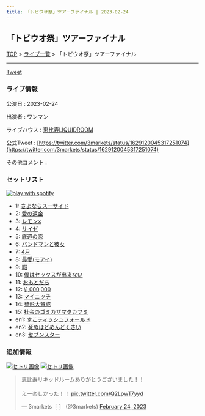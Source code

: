 ```yaml
---
title: 「トビウオ祭」ツアーファイナル | 2023-02-24
---
```

## 「トビウオ祭」ツアーファイナル

[TOP](/setlist/) > [ライブ一覧](lives.html) > 「トビウオ祭」ツアーファイナル

___

<a href="https://twitter.com/share?ref_src=twsrc%5Etfw" data-text="3markets[ ]セットリスト > 「トビウオ祭」ツアーファイナル" class="twitter-share-button" data-via="3markets" data-hashtags="3markets" data-related="3markets" data-show-count="false">Tweet</a>

### ライブ情報

公演日
:    2023-02-24

出演者
:    ワンマン

ライブハウス
:    [恵比寿LIQUIDROOM](livehouse001.html)

公式Tweet
:    [https://twitter.com/3markets/status/1629120045317251074](https://twitter.com/3markets/status/1629120045317251074)

その他コメント
:    

### セットリスト


[![play with spotify](images/spotify-icon.png)](https://open.spotify.com/playlist/3mw8oUQ4COIigx5PggcMq2)



*  1: [さよならスーサイド](song013.html)
*  2: [愛の返金](song012.html)
*  3: [レモン×](song003.html)
*  4: [サイゼ](song004.html)
*  5: [底辺の恋](song008.html)
*  6: [バンドマンと彼女](song009.html)
*  7: [4月](song029.html)
*  8: [最愛(モアイ)](song014.html)
*  9: [暇](song040.html)
*  10: [僕はセックスが出来ない](song006.html)
*  11: [おもとだち](song033.html)
*  12: [\1,000,000](song022.html)
*  13: [マイニッチ](song046.html)
*  14: [整形大賛成](song005.html)
*  15: [社会のゴミカザマタカフミ](song002.html)
*  en1: [すこティッシュフォールド](song045.html)
*  en2: [死ぬほどめんどくさい](song018.html)
*  en3: [セブンスター](song020.html)


### 追加情報

[![セトリ画像](images/055.jpg)](images/055.jpg)
[![セトリ画像](images/055_2.jpg)](images/055_2.jpg)


<blockquote class="twitter-tweet"><p lang="ja" dir="ltr">恵比寿リキッドルームありがとうございました！！<br><br>えー楽しかった！！ <a href="https://t.co/Q2LpwT7yyd">pic.twitter.com/Q2LpwT7yyd</a></p>&mdash; 3markets［ ］ (@3markets) <a href="https://twitter.com/3markets/status/1629120045317251074?ref_src=twsrc%5Etfw">February 24, 2023</a></blockquote>
<script async src="https://platform.twitter.com/widgets.js" charset="utf-8"></script>




<script async src="https://platform.twitter.com/widgets.js" charset="utf-8"></script>